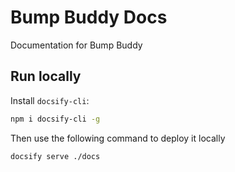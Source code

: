 # Bump Buddy Docs
Documentation for Bump Buddy

## Run locally

Install `docsify-cli`:
```bash
npm i docsify-cli -g
```

Then use the following command to deploy it locally
```
docsify serve ./docs
```
